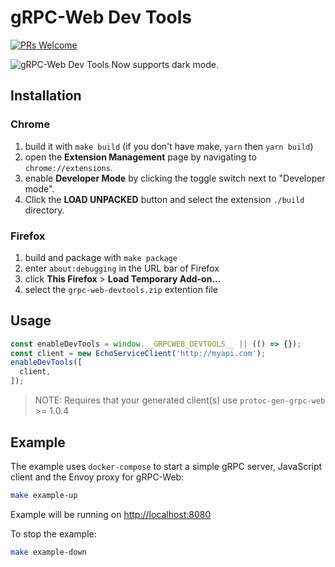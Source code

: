 # gRPC-Web Dev Tools

[![PRs Welcome](https://img.shields.io/badge/PRs-welcome-brightgreen.svg)](http://makeapullrequest.com)


![gRPC-Web Dev Tools](screenshots/store_light_dark.png)
Now supports dark mode.

## Installation

### Chrome

  1. build it with `make build` (if you don't have make, `yarn` then `yarn build`)
  1. open the **Extension Management** page by navigating to `chrome://extensions`.
  1. enable **Developer Mode** by clicking the toggle switch next to "Developer mode".
  1. Click the **LOAD UNPACKED** button and select the extension `./build` directory.

### Firefox

  1. build and package with `make package`
  1. enter `about:debugging` in the URL bar of Firefox
  1. click **This Firefox** > **Load Temporary Add-on...**
  1. select the `grpc-web-devtools.zip` extention file

## Usage

```javascript
const enableDevTools = window.__GRPCWEB_DEVTOOLS__ || (() => {});
const client = new EchoServiceClient('http://myapi.com');
enableDevTools([
  client,
]);
```
> NOTE: Requires that your generated client(s) use `protoc-gen-grpc-web` >= 1.0.4

## Example
 
The example uses `docker-compose` to start a simple gRPC server, JavaScript client and the Envoy proxy for gRPC-Web:

```bash
make example-up
```

Example will be running on [http://localhost:8080](http://localhost:8080)

To stop the example:

```bash
make example-down
```
